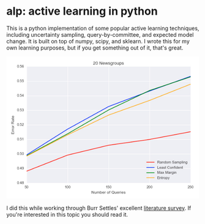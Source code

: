 # alp: active learning in python

This is a python implementation of some popular active learning techniques,
including uncertainty sampling, query-by-committee, and expected model change.
It is built on top of numpy, scipy, and sklearn.
I wrote this for my own learning purposes, but if you get something out of
it, that's great.

<p align="center">
  <img src="misc/20ng.jpg" alt=""/>
</p>

I did this while working through Burr Settles' excellent
[literature survey](http://burrsettles.com/pub/settles.activelearning.pdf).
If you're interested in this topic you should read it. 
